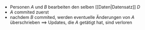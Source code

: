 - Personen $A$ und $B$ bearbeiten den selben [[Daten|Datensatz]] $D$
- $A$ commited zuerst
- nachdem $B$ commited, werden eventuelle Änderungen von $A$ überschrieben
==> Updates, die $A$ getätigt hat, sind verloren